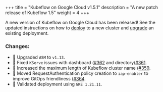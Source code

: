 +++
title = "Kubeflow on Google Cloud v1.5.1"
description = "A new patch release of Kubeflow 1.5"
weight = 4
+++

A new version of Kubeflow on Google Cloud has been released! See the updated instructions on how to [deploy](https://googlecloudplatform.github.io/kubeflow-gke-docs/docs/deploy/) to a new cluster and [upgrade](https://googlecloudplatform.github.io/kubeflow-gke-docs/docs/deploy/upgrade/) an existing deployment.

### Changes:

- 🔼 Upgraded `ASM` to `v1.13`.
- 🔨 Fixed `KServe` issues with dashboard ([#362]((https://github.com/GoogleCloudPlatform/kubeflow-distribution/issues/362)) and directory([#361]((https://github.com/GoogleCloudPlatform/kubeflow-distribution/issues/361)).
- 🚚 Increased the maximum length of Kubeflow cluster name ([#359]((https://github.com/GoogleCloudPlatform/kubeflow-distribution/issues/359)).
- 🚚 Moved RequestAuthentication policy creation to `iap-enabler` to improve GitOps friendliness ([#364]((https://github.com/GoogleCloudPlatform/kubeflow-distribution/issues/364)).
- 🧪 Validated deployment using `GKE 1.21.11`.
